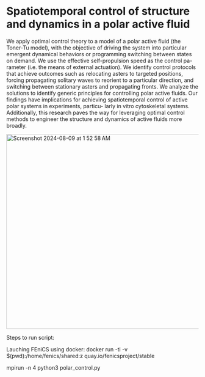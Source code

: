 # Spatiotemporal control of structure and dynamics in a polar active fluid

We apply optimal control theory to a model of a polar active fluid (the Toner-Tu model), with
the objective of driving the system into particular emergent dynamical behaviors or programming
switching between states on demand. We use the effective self-propulsion speed as the control pa-
rameter (i.e. the means of external actuation). We identify control protocols that achieve outcomes
such as relocating asters to targeted positions, forcing propagating solitary waves to reorient to a
particular direction, and switching between stationary asters and propagating fronts. We analyze
the solutions to identify generic principles for controlling polar active fluids. Our findings have
implications for achieving spatiotemporal control of active polar systems in experiments, particu-
larly in vitro cytoskeletal systems. Additionally, this research paves the way for leveraging optimal
control methods to engineer the structure and dynamics of active fluids more broadly.

<img width="510" alt="Screenshot 2024-08-09 at 1 52 58 AM" src="https://github.com/user-attachments/assets/a86cf77b-0366-4446-884c-965cae6b30e7">


Steps to run script:


Lauching FEniCS using docker:
docker run -ti -v $(pwd):/home/fenics/shared:z quay.io/fenicsproject/stable

mpirun -n 4 python3 polar_control.py






